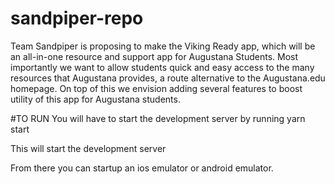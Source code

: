 # sandpiper-repo

Team Sandpiper is proposing to make the Viking Ready app, which will be an all-in-one resource and support app for Augustana Students. Most importantly we want to allow students quick and easy access to the many resources that Augustana provides, a route alternative to the Augustana.edu homepage. On top of this we envision adding several features to boost utility of this app for Augustana students.

#TO RUN
You will have to start the development server by running
yarn start

This will start the development server

From there you can startup an ios emulator or android emulator.

